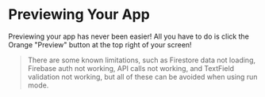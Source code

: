 # Previewing Your App

Previewing your app has never been easier! All you have to do is click the Orange "Preview" button at the top right of your screen! 

> There are some known limitations, such as Firestore data not loading, Firebase auth not working, API calls not working, and TextField validation not working, but all of these can be avoided when using run mode.
